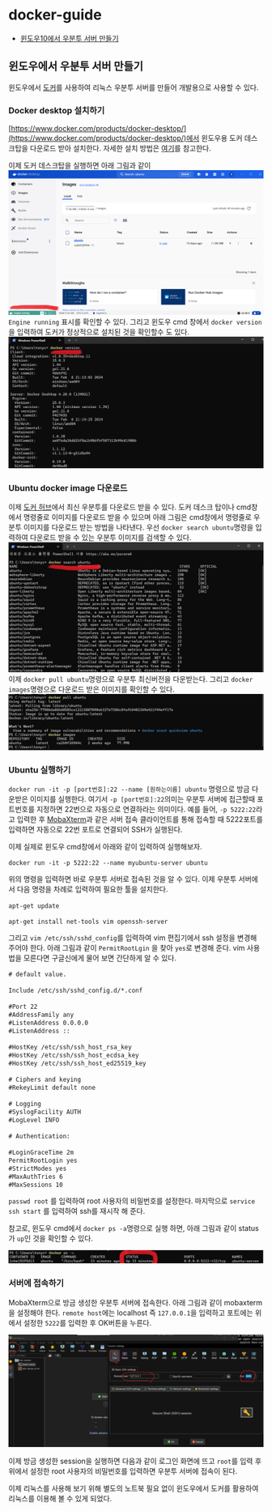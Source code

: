 # docker-guide

- [윈도우10에서 우분투 서버 만들기](#윈도우에서-우분투-서버-만들기)


## 윈도우에서 우분투 서버 만들기

윈도우에서 [도커](https://www.docker.com/)를 사용하여 리눅스 우분투 서버를 만들어 개발용으로 사용할 수 있다.

### Docker desktop 설치하기
[https://www.docker.com/products/docker-desktop/](https://www.docker.com/products/docker-desktop/)에서 윈도우용 도커 데스크탑을 다운로드 받아 설치한다. 자세한 설치 방법은 [여기](https://myanjini.tistory.com/entry/%EC%9C%88%EB%8F%84%EC%9A%B0%EC%97%90-%EB%8F%84%EC%BB%A4-%EB%8D%B0%EC%8A%A4%ED%81%AC%ED%83%91-%EC%84%A4%EC%B9%98)를 참고한다.

이제 도커 데스크탑을 실행하면 아래 그림과 같이 ![img](data/docker-desktop.png) `Engine running` 표시를 확인할 수 있다. 그리고 윈도우 cmd 창에서 `docker version`을 입력하여 도커가 정상적으로 설치된 것을 확인할수 도 있다. ![img](data/docker-version.png)

### Ubuntu docker image 다운로드
이제 [도커 허브](https://hub.docker.com/)에서 최신 우분투를 다운로드 받을 수 있다. 도커 데스크 탑이나 cmd창에서 명령줄로 이미지를 다운로드 받을 수 있으며 아래 그림은 cmd창에서 명령줄로 우분투 이미지를 다운로드 받는 방법을 나타낸다. 우선 `docker search ubuntu`명령을 입력하여 다운로드 받을 수 있는 우분투 이미지를 검색할 수 있다. ![img](data/docker-search.png) 
이제 `docker pull ubuntu`명령으로 우분투 최신버전을 다운받는다. 그리고 `docker images`명령으로 다운로드 받은 이미지를 확인할 수 있다. 
![img](data/docker-images.png)

### Ubuntu 실행하기
`docker run -it -p [port번호]:22 --name [원하는이름] ubuntu` 명령으로 방금 다운받은 이미지를 실행한다. 여기서 `-p [port번호]:22`의미는 우분투 서버에 접근할때 포트번호를 지정하면 22번으로 자동으로 연결하라는 의미이다. 예를 들어, `-p 5222:22`라고 입력한 후 [MobaXterm](https://mobaxterm.mobatek.net/download.html)과 같은 서버 접속 클라이언트를 통해 접속할 때 5222포트를 입력하면 자동으로 22번 포트로 연결되어 SSH가 실행된다.

이제 실제로 윈도우 cmd창에서 아래와 같이 입력하여 실행해보자.
```shell
docker run -it -p 5222:22 --name myubuntu-server ubuntu
```

위의 명령을 입력하면 바로 우분투 서버로 접속된 것을 알 수 있다. 이제 우분투 서버에서 다음 명령을 차례로 입력하여 필요한 툴을 설치한다.

`apt-get update`

`apt-get install net-tools vim openssh-server`

그리고 `vim /etc/ssh/sshd_config`를 입력하여 vim 편집기에서 ssh 설정을 변경해 주어야 한다. 아래 그림과 같이 `PermitRootLgin` 을 찾아 `yes`로 변경해 준다. vim 사용법을 모른다면 구글신에게 물어 보면 간단하게 알 수 있다.
```shell
# default value.

Include /etc/ssh/sshd_config.d/*.conf

#Port 22
#AddressFamily any
#ListenAddress 0.0.0.0
#ListenAddress ::

#HostKey /etc/ssh/ssh_host_rsa_key
#HostKey /etc/ssh/ssh_host_ecdsa_key
#HostKey /etc/ssh/ssh_host_ed25519_key

# Ciphers and keying
#RekeyLimit default none

# Logging
#SyslogFacility AUTH
#LogLevel INFO

# Authentication:

#LoginGraceTime 2m
PermitRootLogin yes
#StrictModes yes
#MaxAuthTries 6
#MaxSessions 10
``` 

`passwd root` 를 입력하여 root 사용자의 비밀번호를 설정한다. 마지막으로 `service ssh start` 를 입력하여 ssh를 재시작 해 준다.

참고로, 윈도우 cmd에서 `docker ps -a`명령으로 실행 하면, 아래 그림과 같이 status가 `up`인 것을 확인할 수 있다.

![img](data/docker-ps.png)

### 서버에 접속하기
MobaXterm으로 방금 생성한 우분투 서버에 접속한다. 아래 그림과 같이 mobaxterm을 설정해야 한다. `remote host`에는 localhost 즉 `127.0.0.1`을 입력하고 포트에는 위에서 설정한 `5222`를 입력한 후 OK버튼을 누른다.

![img](data/mobaxterm.png)

이제 방금 생성한 session을 실행하면 다음과 같이 로그인 화면에 뜨고 `root`를 입력 후 위에서 설정한 root 사용자의 비밀번호를 입력하면 우분투 서버에 접속이 된다.

이제 리눅스를 사용해 보기 위해 별도의 노트북 필요 없이 윈도우에서 도커를 활용하여 리눅스를 이용해 볼 수 있게 되었다.
